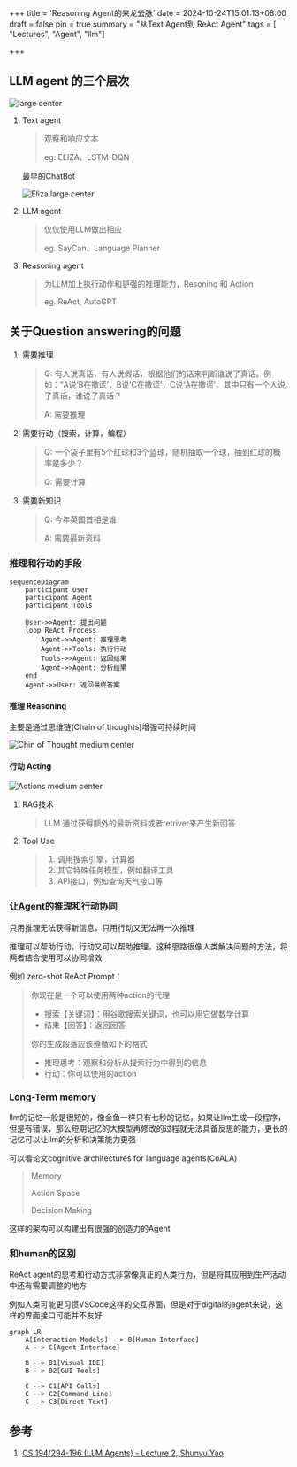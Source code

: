 +++
title = 'Reasoning Agent的来龙去脉'
date = 2024-10-24T15:01:13+08:00
draft = false
pin = true
summary = "从Text Agent到 ReAct Agent"
tags = [ "Lectures", "Agent", "llm"]

+++

## LLM agent 的三个层次



![ large center](https://raw.githubusercontent.com/looechao/blogimg/main/2024/llm-1.png)

1. Text agent

   > 观察和响应文本
   >
   > eg. ELIZA、LSTM-DQN

   最早的ChatBot

   ![Eliza large center](https://upload.wikimedia.org/wikipedia/commons/4/4e/ELIZA_conversation.jpg)

2. LLM agent

   > 仅仅使用LLM做出相应
   >
   > eg. SayCan、Language Planner

3. Reasoning agent

   > 为LLM加上执行动作和更强的推理能力，Resoning 和 Action
   >
   > eg. ReAct, AutoGPT



## 关于Question answering的问题



1. 需要推理

   > Q: 有人说真话，有人说假话，根据他们的话来判断谁说了真话。例如：“A说‘B在撒谎’，B说‘C在撒谎’，C说‘A在撒谎’。其中只有一个人说了真话，谁说了真话？
   >
   > A: 需要推理

2. 需要行动（搜索，计算，编程）

   > Q: 一个袋子里有5个红球和3个蓝球，随机抽取一个球，抽到红球的概率是多少？
   >
   > Q: 需要计算

3. 需要新知识

   >Q: 今年英国首相是谁
   >
   >A: 需要最新资料

### 推理和行动的手段

```mermaid
sequenceDiagram
    participant User
    participant Agent
    participant Tools
    
    User->>Agent: 提出问题
    loop ReAct Process
        Agent->>Agent: 推理思考
        Agent->>Tools: 执行行动
        Tools->>Agent: 返回结果
        Agent->>Agent: 分析结果
    end
    Agent->>User: 返回最终答案
```



#### **推理** Reasoning

主要是通过思维链(Chain of thoughts)增强可持续时间

![Chin of Thought medium center](https://raw.githubusercontent.com/looechao/blogimg/main/2024/llm-2.png)

#### **行动** Acting

![Actions medium center](https://raw.githubusercontent.com/looechao/blogimg/main/2024/llm-3.png)

1. RAG技术

   > LLM 通过获得额外的最新资料或者retriver来产生新回答

2. Tool Use

   > 1. 调用搜索引擎，计算器
   > 2. 其它特殊任务模型，例如翻译工具
   > 3. API接口，例如查询天气接口等

### 让Agent的推理和行动协同

只用推理无法获得新信息，只用行动又无法再一次推理

推理可以帮助行动，行动又可以帮助推理，这种思路很像人类解决问题的方法，将两者结合使用可以协同增效

例如 zero-shot ReAct Prompt：

> 你现在是一个可以使用两种action的代理
>
> - 搜索【关键词】：用谷歌搜索关键词，也可以用它做数学计算
> - 结束【回答】：返回回答
>
> 你的生成段落应该遵循如下的格式
>
> - 推理思考：观察和分析从搜索行为中得到的信息
> - 行动：你可以使用的action

### Long-Term memory

llm的记忆一般是很短的，像金鱼一样只有七秒的记忆，如果让llm生成一段程序，但是有错误，那么短期记忆的大模型再修改的过程就无法具备反思的能力，更长的记忆可以让llm的分析和决策能力更强

可以看论文cognitive architectures for language agents(CoALA)

> Memory
>
> Action Space 
>
> Decision Making

这样的架构可以构建出有很强的创造力的Agent

### 和human的区别

ReAct agent的思考和行动方式非常像真正的人类行为，但是将其应用到生产活动中还有需要调整的地方

例如人类可能更习惯VSCode这样的交互界面，但是对于digital的agent来说，这样的界面接口可能并不友好

```mermaid
graph LR
    A[Interaction Models] --> B[Human Interface]
    A --> C[Agent Interface]
    
    B --> B1[Visual IDE]
    B --> B2[GUI Tools]
    
    C --> C1[API Calls]
    C --> C2[Command Line]
    C --> C3[Direct Text]
```

## 参考

1. [CS 194/294-196 (LLM Agents) - Lecture 2, Shunyu Yao](https://www.youtube.com/watch?v=RM6ZArd2nVc)
